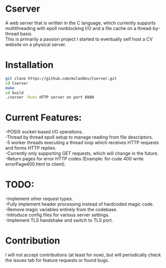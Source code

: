# Cserver

A web server that is written in the C language, which currently supports multithreading with epoll nonblocking I/O and a file cache on a thread-by-thread basis.<br>
This is primarily a passion project I started to eventually self host a CV website on a physical server.<br>

# Installation

```bash
git clone https://github.com/mxlanDev/Cserver.git
cd Cserver
make
cd build
./server -Runs HTTP server on port 8080
```

# Current Features:

-POSIX socket-based I/O operations.<br>
-Thread by thread epoll setup to manage reading from file descriptors.<br>
-5 worker threads executing a thread loop which receives HTTP requests and forms HTTP replies.<br>
-Currently only supporting GET requests, which will change in the future.<br>
-Return pages for error HTTP codes (Example: for code 400 write errorPage400.html to client).<br>

# TODO:
-Implement other request types.<br>
-Fully implement header processing instead of hardcoded magic code.<br>
-Remove magic variables entirely from the codebase.<br>
-Introduce config files for various server settings.<br>
-Implement TLS handshake and switch to TLS port.<br>

# Contribution

I will not accept contributions (at least for now), but will periodically check the issues tab for feature requests or found bugs.



